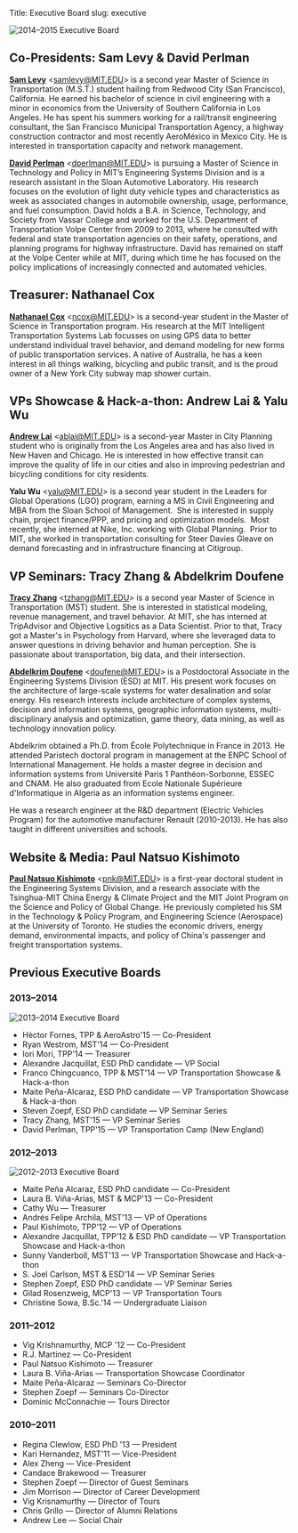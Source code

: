 Title: Executive Board
slug: executive

![2014–2015 Executive Board](/image/board/2014-2015.jpg)

## Co-Presidents: Sam Levy & David Perlman

**[Sam Levy](www.linkedin.com/in/samlevymit)** <[samlevy@MIT.EDU](mailto:samlevy@MIT.EDU)> is a second year Master of Science in Transportation (M.S.T.) student hailing from Redwood City (San Francisco), California. He earned his bachelor of science in civil engineering with a minor in economics from the University of Southern California in Los Angeles. He has spent his summers working for a rail/transit engineering consultant, the San Francisco Municipal Transportation Agency, a highway construction contractor and most recently AeroMéxico in Mexico City. He is interested in transportation capacity and network management.

**[David Perlman]()** <[dperlman@MIT.EDU](mailto:dperlman@MIT.EDU)>  is pursuing a Master of Science in Technology and Policy in MIT’s Engineering Systems Division and is a research assistant in the Sloan Automotive Laboratory. His research focuses on the evolution of light duty vehicle types and characteristics as week as associated changes in automobile ownership, usage, performance, and fuel consumption. David holds a B.A. in Science, Technology, and Society from Vassar College and worked for the U.S. Department of Transportation Volpe Center from 2009 to 2013, where he consulted with federal and state transportation agencies on their safety, operations, and planning programs for highway infrastructure. David has remained on staff at the Volpe Center while at MIT, during which time he has focused on the policy implications of increasingly connected and automated vehicles.


## Treasurer: Nathanael Cox

**[Nathanael Cox](http://www.linkedin.com/in/natcox)** <[ncox@MIT.EDU](mailto:ncox@MIT.EDU)> is a second-year student in the Master of Science in Transportation program. His research at the MIT Intelligent Transportation Systems Lab focusses on using GPS data to better understand individual travel behavior, and demand modeling for new forms of public transportation services. A native of Australia, he has a keen interest in all things walking, bicycling and public transit, and is the proud owner of a New York City subway map shower curtain.


## VPs Showcase & Hack-a-thon: Andrew Lai & Yalu Wu

**[Andrew Lai](http://www.linkedin.com/in/andrewblai)** <[ablai@MIT.EDU](mailto:ablai@MIT.EDU)> is a second-year Master in City Planning student who is originally from the Los Angeles area and has also lived in New Haven and Chicago. He is interested in how effective transit can improve the quality of life in our cities and also in improving pedestrian and bicycling conditions for city residents.

**Yalu Wu** <[yalu@MIT.EDU](mailto:yalu@MIT.EDU)> is a second year student in the Leaders for Global Operations (LGO) program, earning a MS in Civil Engineering and MBA from the Sloan School of Management.  She is interested in supply chain, project finance/PPP, and pricing and optimization models.  Most recently, she interned at Nike, Inc. working with Global Planning.  Prior to MIT, she worked in transportation consulting for Steer Davies Gleave on demand forecasting and in infrastructure financing at Citigroup.


## VP Seminars: Tracy Zhang & Abdelkrim Doufene

**[Tracy Zhang](http://www.linkedin.com/in/tracyzhang1)** <[tzhang@MIT.EDU](mailto:tzhang@MIT.EDU)> is a second year Master of Science in Transportation (MST) student. She is interested in statistical modeling, revenue management, and travel behavior. At MIT, she has interned at TripAdvisor and Objective Logsitics as a Data Scientist. Prior to that, Tracy got a Master's in Psychology from Harvard, where she leveraged data to answer questions in driving behavior and human perception. She is passionate about transportation, big data, and their intersection.

**[Abdelkrim Doufene](http://www.linkedin.com/in/abdelkrimdoufene/en)** <[doufene@MIT.EDU](mailto:doufene@MIT.EDU)> is a Postdoctoral Associate in the Engineering Systems Division (ESD) at MIT. His present work focuses on the architecture of large-scale systems for water desalination and solar energy. His research interests include architecture of complex systems, decision and information systems, geographic information systems, multi-disciplinary analysis and optimization, game theory, data mining, as well as technology innovation policy.

Abdelkrim obtained a Ph.D. from École Polytechnique in France in 2013. He attended Paristech doctoral program in management at the ENPC School of International Management. He holds a master degree in decision and information systems from Université Paris 1 Panthéon-Sorbonne, ESSEC and CNAM. He also graduated from Ecole Nationale Supérieure d'Informatique in Algeria as an information systems engineer.

He was a research engineer at the R&D department (Electric Vehicles Program) for the automotive manufacturer Renault (2010-2013). He has also taught in different universities and schools.


## Website & Media: Paul Natsuo Kishimoto

**[Paul Natsuo Kishimoto](http://www.linkedin.com/in/paulkishimoto)** <[pnk@MIT.EDU](mailto:pnk@MIT.EDU)> is a first-year doctoral student in the Engineering Systems Division, and a research associate with the Tsinghua-MIT China Energy & Climate Project and the MIT Joint Program on the Science and Policy of Global Change. He previously completed his SM in the Technology & Policy Program, and Engineering Science (Aerospace) at the University of Toronto. He studies the economic drivers, energy demand, environmental impacts, and policy of China's passenger and freight transportation systems.


## Previous Executive Boards

### 2013–2014
![2013–2014 Executive Board](/image/board/2013-2014.jpg)

- Hèctor Fornes, TPP & AeroAstro'15 — Co-President
- Ryan Westrom, MST'14 — Co-President
- Iori Mori, TPP'14 — Treasurer
- Alexandre Jacquillat, ESD PhD candidate — VP Social
- Franco Chingcuanco, TPP & MST'14 — VP Transportation Showcase & Hack-a-thon
- Maite Peña-Alcaraz, ESD PhD candidate — VP Transportation Showcase & Hack-a-thon
- Steven Zoepf, ESD PhD candidate — VP Seminar Series
- Tracy Zhang, MST'15 — VP Seminar Series
- David Perlman, TPP'15 — VP Transportation Camp (New England)

### 2012–2013
![2012–2013 Executive Board](/image/board/2012-2013.png)

- Maite Peña Alcaraz, ESD PhD candidate — Co-President
- Laura B. Viña-Arias, MST & MCP'13 — Co-President
- Cathy Wu — Treasurer
- Andrés Felipe Archila, MST'13 — VP of Operations
- Paul Kishimoto, TPP'12 — VP of Operations
- Alexandre Jacquillat, TPP'12 & ESD PhD candidate — VP Transportation Showcase and Hack-a-thon
- Sunny Vanderboll, MST'13 — VP Transportation Showcase and Hack-a-thon
- S. Joel Carlson, MST & ESD'14 — VP Seminar Series
- Stephen Zoepf, ESD PhD candidate — VP Seminar Series
- Gilad Rosenzweig, MCP'13 — VP Transportation Tours
- Christine Sowa, B.Sc.'14 — Undergraduate Liaison

### 2011–2012
- Vig Krishnamurthy, MCP '12 — Co-President
- R.J. Martinez — Co-President
- Paul Natsuo Kishimoto — Treasurer
- Laura B. Viña-Arias — Transportation Showcase Coordinator
- Maite Peña-Alcaraz — Seminars Co-Director
- Stephen Zoepf — Seminars Co-Director
- Dominic McConnachie — Tours Director

### 2010–2011
- Regina Clewlow, ESD PhD '13 — President
- Kari Hernandez, MST'11 — Vice-President
- Alex Zheng — Vice-President
- Candace Brakewood — Treasurer
- Stephen Zoepf — Director of Guest Seminars
- Jim Morrison — Director of Career Development
- Vig Krisnamurthy — Director of Tours
- Chris Grillo — Director of Alumni Relations
- Andrew Lee — Social Chair

